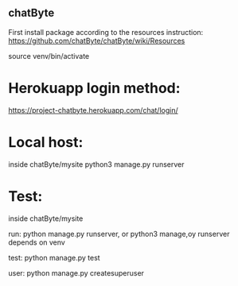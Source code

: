 ## chatByte


First install package according to the resources instruction: https://github.com/chatByte/chatByte/wiki/Resources

source venv/bin/activate

# Herokuapp login method:
https://project-chatbyte.herokuapp.com/chat/login/

# Local host:
inside chatByte/mysite
python3 manage.py runserver

# Test:
inside chatByte/mysite

run:
	python manage.py runserver, or python3 manage,oy runserver depends on venv

test:
	python manage.py test

user:
	python manage.py createsuperuser
